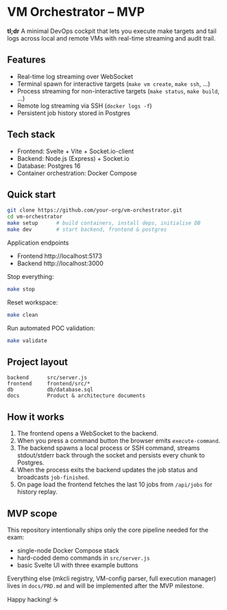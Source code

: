 # VM Orchestrator – MVP

**tl;dr** A minimal DevOps cockpit that lets you execute make targets and tail logs across local and remote VMs with real-time streaming and audit trail.

## Features
- Real-time log streaming over WebSocket
- Terminal spawn for interactive targets (`make vm create`, `make ssh`, …)
- Process streaming for non-interactive targets (`make status`, `make build`, …)
- Remote log streaming via SSH (`docker logs -f`)
- Persistent job history stored in Postgres

## Tech stack
- Frontend: Svelte + Vite + Socket.io-client
- Backend: Node.js (Express) + Socket.io
- Database: Postgres 16
- Container orchestration: Docker Compose

## Quick start

```bash
git clone https://github.com/your-org/vm-orchestrator.git
cd vm-orchestrator
make setup      # build containers, install deps, initialise DB
make dev        # start backend, frontend & postgres
```

Application endpoints  
- Frontend http://localhost:5173  
- Backend  http://localhost:3000  

Stop everything:

```bash
make stop
```

Reset workspace:

```bash
make clean
```

Run automated POC validation:

```bash
make validate
```

## Project layout
```
backend      src/server.js
frontend     frontend/src/*
db           db/database.sql
docs         Product & architecture documents
```

## How it works
1. The frontend opens a WebSocket to the backend.
2. When you press a command button the browser emits `execute-command`.
3. The backend spawns a local process or SSH command, streams stdout/stderr back through the socket and persists every chunk to Postgres.
4. When the process exits the backend updates the job status and broadcasts `job-finished`.
5. On page load the frontend fetches the last 10 jobs from `/api/jobs` for history replay.

## MVP scope
This repository intentionally ships only the core pipeline needed for the exam:
- single-node Docker Compose stack
- hard-coded demo commands in `src/server.js`
- basic Svelte UI with three example buttons

Everything else (mkcli registry, VM-config parser, full execution manager) lives in `docs/PRD.md` and will be implemented after the MVP milestone.

Happy hacking! ☕
